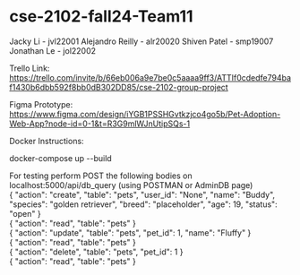 # cse-2102-fall24-Team11
Jacky Li - jvl22001
Alejandro Reilly - alr20020
Shiven Patel - smp19007
Jonathan Le - jol22002

Trello Link:
https://trello.com/invite/b/66eb006a9e7be0c5aaaa9ff3/ATTIf0cdedfe794baf1430b6dbb592f8bb0dB302DD85/cse-2102-group-project

Figma Prototype:
https://www.figma.com/design/iYGB1PSSHGvtkzjco4go5b/Pet-Adoption-Web-App?node-id=0-1&t=R3G9mlWJnUtipSQs-1 

Docker Instructions:

docker-compose up --build

For testing perform POST the following bodies on localhost:5000/api/db_query (using POSTMAN or AdminDB page) <br/>
{
    "action": "create",
    "table": "pets",
    "user_id": "None",
    "name": "Buddy",
    "species": "golden retriever",
    "breed": "placeholder",
    "age": 19,
    "status": "open"
}<br/>
{
    "action": "read",
    "table": "pets"
}<br/>
{
    "action": "update",
    "table": "pets",
    "pet_id": 1,
    "name": "Fluffy"
}<br/>
{
    "action": "read",
    "table": "pets"
}<br/>
{
    "action": "delete",
    "table": "pets",
    "pet_id": 1
}<br/>
{
    "action": "read",
    "table": "pets"
}<br/>
